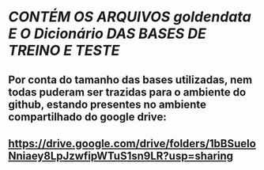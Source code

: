 # ***CONTÉM OS ARQUIVOS goldendata E O Dicionário DAS BASES DE TREINO E TESTE***
## Por conta do tamanho das bases utilizadas, nem todas puderam ser trazidas para o ambiente do github, estando presentes no ambiente compartilhado do google drive:
## https://drive.google.com/drive/folders/1bBSueloNniaey8LpJzwfipWTuS1sn9LR?usp=sharing
